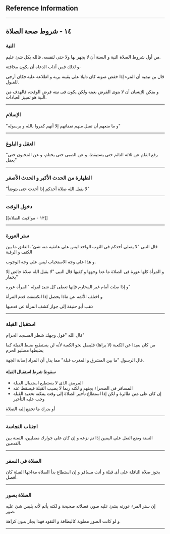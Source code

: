 ## Reference Information

---
## ١٤ - شروط صحة الصلاة

### النية

من أول شروط الصلاة النية و السنة أن لا يجهر بها ولا حتى لنفسه، فالله بكل شئ عليم.

و لذلك فمن آداب الدعاة أن يكون مخافتة، 

قال بن تيمية أن المرء إذا خفض صوته كان دليلا على يقينه بربه و اطلاعه عليه فكان أرجى للقبول.

و يمكن للإنسان أن لا ينوى الفرض بعينه ولكن يكون فى نيته فرض الوقت، فالهدف من النية هو تمييز العبادات.

---
### الإسلام

"و ما منعهم أن تقبل منهم نفقاتهم إلا أنهم كفروا بالله و برسوله"

---
### العقل و البلوغ

"رفع القلم عن ثلاثة النائم حتى يستيقظ، و عن الصبى حتى يحتلم، و عن المجنون حتى يعقل"

---
### الطهارة من الحدث الأكبر و الحدث الأصغر

"لا يقبل الله صلاة أحدكم إذا أحدث حتى يتوضأ"

---
### دخول الوقت

[[١٣ - مواقيت الصلاة]]

---
### ستر العورة

قال النبى "لا يصلى أحدكم فى الثوب الواحد ليس على عاتقيه منه شئ". 
العاتق ما بين الكتف و الرقبة

و هذا على وجه الاستحباب ليس على وجه الوجوب.


و المرأة كلها عورة فى الصلاة ما عدا وجهها و كفيها 
قال النبى "لا يقبل الله صلاة حائض إلا بخمار"

و إذا صلت أمام غير المحارم فإنها تغطى كل شئ لقوله "المرأة عورة"

و اختلف الأئمة عن ماذا يحصل إذا انكشفت قدم المرأة

ذهب أبو حنيفة إلى جواز كشف المرأة عن قدميها

---
### استقبال القبلة

قال الله "فول وجهك شطر المسجد الحرام"

من كان بعيدا عن الكعبة (لا يراها) فليصل نحو الكعبة لأنه لن يستطيع ضبط القبلة كما يضبطها مصليو الحرم

قال الرسول "ما بين المشرق و المغرب قبلة" مما يدل أن المراد إصابة الجهة.

#### سقوط شرط استقبال القبلة

- المريض الذى لا يستطيع استقبال القبلة
- المسافر فى الصحراء يجتهد و لكنه ربما لا يصيب القبلة فيسقط عنه
- إن كان على متن طائرة
و لكن إذا استطاع تأخير الصلاة إلى وقت يمكنه تحديد القبلة وجب عليه التأخير

أو يدرك ما تجمع إليه الصلاة

---
### اجتناب النجاسة

السنة وضع النعل على اليمين إذا تم نزعه و إن كان على جوارك مصليين، السنة بين القدمين.

---

### الصلاة فى السفر

يجوز صلاة النافلة على أى قبلة و أنت مسافر و إن استطاع بدأ الصلاة مةاجها القبلة كان أفصل.

---
### الصلاة بصور

إن ستر المرء عورته بشئ عليه صور، فصلاته صحيحة و لكنه يأثم لأنه يلبس شئ عليه صور.

و لو كانت الصور مطوية كالبطاقة و النقود فهذا يجاز بدون كراهة

---